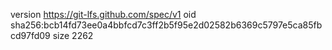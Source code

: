 version https://git-lfs.github.com/spec/v1
oid sha256:bcb14fd73ee0a4bbfcd7c3ff2b5f95e2d02582b6369c5797e5ca85fbcd97fd09
size 2262
